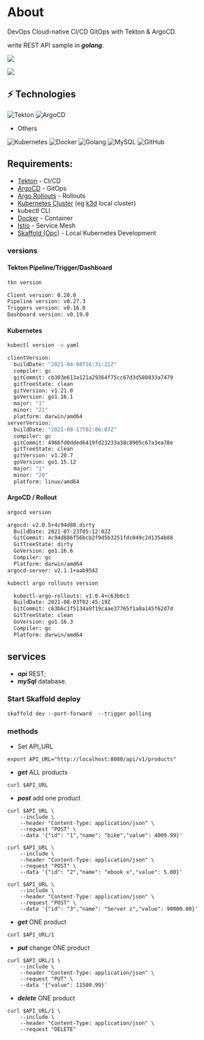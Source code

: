 # About
DevOps Cloud-native CI/CD GitOps with Tekton & ArgoCD.

write REST API sample in ***golang***.

![](https://img.shields.io/github/last-commit/rogeriorocha/api-product-go)

![](https://img.shields.io/github/commit-activity/m/rogeriorocha/api-product-go)

## ⚡ Technologies
![Tekton](https://img.shields.io/badge/-Tekton-FD495C?style=flat-square&logo=tekton&logoColor=white)
![ArgoCD](https://img.shields.io/badge/-Argo%20CD-red?style=flat-square&logo=argocd&logoColor=white)

* Others

![Kubernetes](https://img.shields.io/badge/-Kubernetes-blue?style=flat-square&logo=kubernetes&logoColor=white)
![Docker](https://img.shields.io/badge/-Docker-white?style=flat-square&logo=docker&logoColor=blue)
![Golang](https://img.shields.io/badge/-GO-white?style=flat-square&logo=go&logoColor=311C87)
![MySQL](https://img.shields.io/badge/-MySQL-black?style=flat-square&logo=mysql)
![GitHub](https://img.shields.io/badge/-GitHub-181717?style=flat-square&logo=github)


## Requirements:
- [Tekton](https://tekton.dev/) - CI/CD
- [ArgoCD](https://argoproj.github.io/argo-cd/) - GitOps 
- [Argo Rollouts](https://argoproj.github.io/argo-rollouts/) - Rollouts
- [Kubernetes Cluster](https://kubernetes.io/docs/concepts/overview/what-is-kubernetes/) (eg [k3d](https://k3d.io/) local cluster)
- kubectl CLI
- [Docker](https://www.docker.com/) - Container
- [Istio](https://istio.io/) - Service Mesh
- [Skaffold (Opc)](https://skaffold.dev/) - Local Kubernetes Development


### versions
#### Tekton Pipeline/Trigger/Dashboard
```sh
tkn version

Client version: 0.20.0
Pipeline version: v0.27.3
Triggers version: v0.16.0
Dashboard version: v0.19.0
```

#### Kubernetes
```sh
kubectl version -o yaml

clientVersion:
  buildDate: "2021-04-08T16:31:21Z"
  compiler: gc
  gitCommit: cb303e613a121a29364f75cc67d3d580833a7479
  gitTreeState: clean
  gitVersion: v1.21.0
  goVersion: go1.16.1
  major: "1"
  minor: "21"
  platform: darwin/amd64
serverVersion:
  buildDate: "2021-08-17T02:06:07Z"
  compiler: gc
  gitCommit: 4966fd0dded6419fd23233a38c8905c67a3ea78e
  gitTreeState: clean
  gitVersion: v1.20.7
  goVersion: go1.15.12
  major: "1"
  minor: "20"
  platform: linux/amd64
```  

#### ArgoCD / Rollout
```sh
argocd version

argocd: v2.0.5+4c94d88.dirty
  BuildDate: 2021-07-23T05:12:02Z
  GitCommit: 4c94d886f56bcb2f9d5b3251fdc049c2d1354b88
  GitTreeState: dirty
  GoVersion: go1.16.6
  Compiler: gc
  Platform: darwin/amd64
argocd-server: v2.1.1+aab9542
```

```sh
kubectl argo rollouts version

  kubectl-argo-rollouts: v1.0.4+c63b6c1
  BuildDate: 2021-08-03T02:45:19Z
  GitCommit: c63b6c1f5134a9f19caae37765f1a8a145f62d7d
  GitTreeState: clean
  GoVersion: go1.16.3
  Compiler: gc
  Platform: darwin/amd64
```  


## services
* ***api*** REST;
* ***mySql*** database.
 
### Start Skaffold deploy
```shell=
skaffold dev --port-forward  --trigger polling
```

### methods

* Set API_URL
```shell=
export API_URL="http://localhost:8080/api/v1/products"
```

* ***get*** ALL products
```shell=
curl $API_URL
```

* ***post*** add one product
```shell=
curl $API_URL \
    --include \
    --header "Content-Type: application/json" \
    --request "POST" \
    --data '{"id": "1","name": "bike","value": 4009.99}'

curl $API_URL \
    --include \
    --header "Content-Type: application/json" \
    --request "POST" \
    --data '{"id": "2","name": "ebook x","value": 5.00}'

curl $API_URL \
    --include \
    --header "Content-Type: application/json" \
    --request "POST" \
    --data '{"id": "3","name": "Server z","value": 90000.00}'
````
* ***get*** ONE product
```shell=
curl $API_URL/1

````
* ***put*** change ONE product
```shell=
curl $API_URL/1 \
    --include \
    --header "Content-Type: application/json" \
    --request "PUT" \
    --data '{"value": 11500.99}'    
````
* ***delete*** ONE product
```shell=
curl $API_URL/1 \
    --include \
    --header "Content-Type: application/json" \
    --request "DELETE"
    
```
